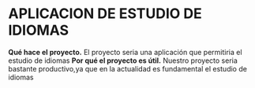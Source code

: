 # APLICACION DE ESTUDIO DE IDIOMAS
**Qué hace el proyecto.**
El proyecto seria una aplicación que permitiria el estudio de idiomas
**Por qué el proyecto es útil.**
Nuestro proyecto seria bastante productivo,ya que en la actualidad es fundamental el estudio de idiomas

